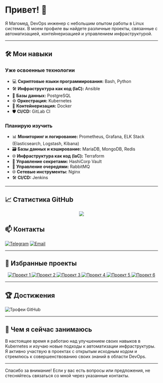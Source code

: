 # Привет! 👋

Я Магомед, DevOps инженер с небольшим опытом работы в Linux системах. В моем профиле вы найдете различные проекты, связанные с автоматизацией, контейнеризацией и управлением инфраструктурой.

---

## 🛠️ Мои навыки

### Уже освоенные технологии
- 💻 **Скриптовые языки программирования:** Bash, Python
- 🛠️ **Инфраструктура как код (IaC):** Ansible
- 🐘 **Базы данных:** PostgreSQL
- ⚙️ **Оркестрация:** Kubernetes
- 🐳 **Контейнеризация:** Docker
- 🛡️ **CI/CD:** GitLab CI

### Планирую изучить
- 📊 **Мониторинг и логирование:** Prometheus, Grafana, ELK Stack (Elasticsearch, Logstash, Kibana)
- 🗃️ **Базы данных и кэширование:** MariaDB, MongoDB, Redis
- 🌐 **Инфраструктура как код (IaC):** Terraform
- 🔐 **Управление секретами:** HashiCorp Vault
- 🐰 **Управление очередями:** RabbitMQ
- 🌐 **Сетевые инструменты:** Nginx
- 🛠️ **CI/CD:** Jenkins

---

## 📈 Статистика GitHub

<div align="center">
  <img src="https://github-profile-summary-cards.vercel.app/api/cards/profile-details?username=reader2k24&theme=dracula" />
</div>

## 📫 Контакты

[![Telegram](https://img.shields.io/badge/Telegram-2CA5E0?style=for-the-badge&logo=telegram&logoColor=white)](https://t.me/reader2k24)
[![Email](https://img.shields.io/badge/Email-D14836?style=for-the-badge&logo=gmail&logoColor=white)](mailto:reader2k23@gmail.com)

---

## 📂 Избранные проекты

<p align="center">
  <a href="https://github.com/reader2k24/ANSIBLE-SERVERS-ADMINSTRATION">
    <img src="https://github-readme-stats.vercel.app/api/pin/?username=reader2k24&repo=ANSIBLE-SERVERS-ADMINSTRATION&theme=dracula" alt="Проект 1">
  </a>
  <a href="https://github.com/reader2k24/LINUX-and-DEVOPS">
    <img src="https://github-readme-stats.vercel.app/api/pin/?username=reader2k24&repo=LINUX-and-DEVOPS&theme=dracula" alt="Проект 2">
  </a>
  <a href="https://github.com/reader2k24/K8S-HELM-LINK-SHORTENER">
    <img src="https://github-readme-stats.vercel.app/api/pin/?username=reader2k24&repo=K8S-HELM-LINK-SHORTENER&theme=dracula" alt="Проект 3">
  </a>
  <a href="https://github.com/reader2k24/OPENSSL3-and-PYTHON">
    <img src="https://github-readme-stats.vercel.app/api/pin/?username=reader2k24&repo=OPENSSL3-and-PYTHON&theme=dracula" alt="Проект 4">
  </a>
  <a href="https://github.com/reader2k24/ANSIBLE-DEV-ENVIRONMENT">
    <img src="https://github-readme-stats.vercel.app/api/pin/?username=reader2k24&repo=ANSIBLE-DEV-ENVIRONMENT&theme=dracula" alt="Проект 5">
  </a>
  <a href="https://github.com/reader2k24/ANSIBLE-SECURITY">
    <img src="https://github-readme-stats.vercel.app/api/pin/?username=reader2k24&repo=ANSIBLE-SECURITY&theme=dracula" alt="Проект 6">
  </a>
</p>


---

## 🏆 Достижения

![Трофеи GitHub](https://github-profile-trophy.vercel.app/?username=reader2k24&theme=dracula&column=8&margin-w=15&margin-h=15)

---

## 🚀 Чем я сейчас занимаюсь

В настоящее время я работаю над улучшением своих навыков в Kubernetes и изучаю новые подходы к автоматизации инфраструктуры. Я активно участвую в проектах с открытым исходным кодом и стремлюсь к совершенствованию своих знаний в области DevOps.

---

Спасибо за внимание! Если у вас есть вопросы или предложения, не стесняйтесь связаться со мной через указанные контакты.
